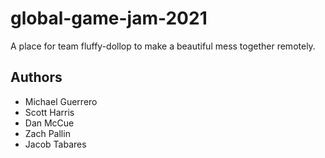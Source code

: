 # global-game-jam-2021
A place for team fluffy-dollop to make a beautiful mess together remotely.

## Authors
* Michael Guerrero
* Scott Harris
* Dan McCue
* Zach Pallin
* Jacob Tabares
